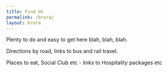 ```yaml
---
title: Find Us
permalink: /brora/
layout: brora
---
```

Plenty to do and easy to get here blah, blah, blah.

Directions by road, links to bus and rail travel.

Places to eat, Social Club etc - links to Hospitality packages etc
